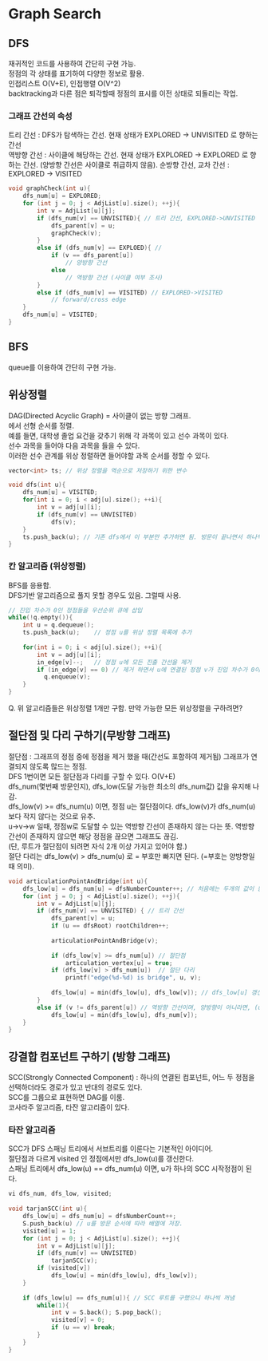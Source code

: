 # Graph Search

## DFS
재귀적인 코드를 사용하여 간단히 구현 가능.  
정점의 각 상태를 표기하여 다양한 정보로 활용.  
인접리스트 O(V+E), 인접행렬 O(V^2)  
backtracking과 다른 점은 퇴각할때 정점의 표시를 이전 상태로 되돌리는 작업.  
  
### 그래프 간선의 속성
트리 간선 : DFS가 탐색하는 간선. 현재 상태가 EXPLORED -> UNVISITED 로 향하는 간선  
역방향 간선 : 사이클에 해당하는 간선. 현재 상태가 EXPLORED -> EXPLORED 로 향하는 간선. (양방향 간선은 사이클로 취급하지 않음). 
순방향 간선, 교차 간선 : EXPLORED -> VISITED

```c++
void graphCheck(int u){
    dfs_num[u] = EXPLORED;
    for (int j = 0; j < AdjList[u].size(); ++j){
        int v = AdjList[u][j];
        if (dfs_num[v] == UNVISITED){ // 트리 간선, EXPLORED->UNVISITED
            dfs_parent[v] = u;
            graphCheck(v);
        }
        else if (dfs_num[v] == EXPLOED){ //
            if (v == dfs_parent[u])
                // 양방향 간선
            else
                // 역방향 간선 (사이클 여부 조사)
        }
        else if (dfs_num[v] == VISITED) // EXPLORED->VISITED
            // forward/cross edge
    }
    dfs_num[u] = VISITED;
}
```

## BFS
queue를 이용하여 간단히 구현 가능.  

## 위상정렬
DAG(Directed Acyclic Graph) = 사이클이 없는 방향 그래프.  
에서 선형 순서를 정렬.  
예를 들면, 대학생 졸업 요건을 갖추기 위해 각 과목이 있고 선수 과목이 있다.  
선수 과목을 들어야 다음 과목을 들을 수 있다.  
이러한 선수 관계를 위상 정렬하면 들어야할 과목 순서를 정할 수 있다.  

```c++
vector<int> ts; // 위상 정렬을 역순으로 저장하기 위한 변수

void dfs(int u){
    dfs_num[u] = VISITED;
    for(int i = 0; i < adj[u].size(); ++i){
        int v = adj[u][i];
        if (dfs_num[v] == UNVISITED)
            dfs(v);
    }
    ts.push_back(u); // 기존 dfs에서 이 부분만 추가하면 됨. 방문이 끝나면서 하나씩 담음
}
```

### 칸 알고리즘 (위상정렬)
BFS를 응용함.  
DFS기반 알고리즘으로 풀지 못할 경우도 있음. 그럴때 사용.  
```c++
// 진입 차수가 0인 정점들을 우선순위 큐에 삽입
while(!q.empty()){
    int u = q.dequeue();
    ts.push_back(u);    // 정점 u를 위상 정렬 목록에 추가
    
    for(int i = 0; i < adj[u].size(); ++i){
        int v = adj[u][i];
        in_edge[v]--;   // 정점 u에 모든 진출 간선을 제거
        if (in_edge[v] == 0) // 제거 하면서 u에 연결된 정점 v가 진입 차수가 0이 되면,
          q.enqueue(v);
    }
}
```

Q. 위 알고리즘들은 위상정렬 1개만 구함. 만약 가능한 모든 위상정렬을 구하려면?  

## 절단점 및 다리 구하기(무방향 그래프)
절단점 : 그래프의 정점 중에 정점을 제거 했을 때(간선도 포함하여 제거됨) 그래프가 연결되지 않도록 많드는 정점.  
DFS 1번이면 모든 절단점과 다리를 구할 수 있다. O(V+E)  
dfs_num(몇번째 방문인지), dfs_low(도달 가능한 최소의 dfs_num값) 값을 유지해 나감.  
dfs_low(v) >= dfs_num(u) 이면, 정점 u는 절단점이다. dfs_low(v)가 dfs_num(u)보다 작지 않다는 것으로 유추.  
u->v->w 일때, 정점w로 도달할 수 있는 역방향 간선이 존재하지 않는 다는 뜻. 역방향 간선이 존재하지 않으면 해당 정점을 끊으면 그래프도 끊김.  
(단, 루트가 절단점이 되려면 자식 2개 이상 가지고 있어야 함.)  
절단 다리는 dfs_low(v) > dfs_num(u) 로 = 부호만 빠지면 된다. (=부호는 양방향일때 의미).  

```c++
void articulationPointAndBridge(int u){
    dfs_low[u] = dfs_num[u] = dfsNumberCounter++; // 처음에는 두개의 값이 동일하게 세팅됨.
    for (int j = 0; j < AdjList[u].size(); ++j){
        int v = AdjList[u][j];
        if (dfs_num[v] == UNVISITED) { // 트리 간선
            dfs_parent[v] = u;
            if (u == dfsRoot) rootChildren++;
            
            articulationPointAndBridge(v);
            
            if (dfs_low[v] >= dfs_num[u]) // 절단점
                articulation_vertex[u] = true;
            if (dfs_low[v] > dfs_num[u])  // 절단 다리
                printf("edge(%d-%d) is bridge", u, v);
            
            dfs_low[u] = min(dfs_low[u], dfs_low[v]); // dfs_low[u] 갱신
        }
        else if (v != dfs_parent[u]) // 역방향 간선이며, 양방향이 아니라면, (u(parent[u])->v(u)->u(v))
            dfs_low[u] = min(dfs_low[u], dfs_num[v]);
    }
}
```

## 강결합 컴포넌트 구하기 (방향 그래프)
SCC(Strongly Connected Component) : 하나의 연결된 컴포넌트, 어느 두 정점을 선택하더라도 경로가 있고 반대의 경로도 있다.  
SCC를 그룹으로 표현하면 DAG를 이룸.  
코사라주 알고리즘, 타잔 알고리즘이 있다.  

### 타잔 알고리즘
SCC가 DFS 스패닝 트리에서 서브트리를 이룬다는 기본적인 아이디어.  
절단점과 다르게 visited 인 정점에서만 dfs_low(u)를 갱신한다.  
스패닝 트리에서 dfs_low(u) == dfs_num(u) 이면, u가 하나의 SCC 시작정점이 된다.  

```c++
vi dfs_num, dfs_low, visited;
    
void tarjanSCC(int u){
    dfs_low[u] = dfs_num[u] = dfsNumberCount++;
    S.push_back(u) // u를 방문 순서에 따라 배열에 저장.  
    visited[u] = 1;
    for (int j = 0; j < AdjList[u].size(); ++j){
        int v = AdjList[u][j];
        if (dfs_num[v] == UNVISITED)
            tarjanSCC(v);
        if (visited[v])
            dfs_low[u] = min(dfs_low[u], dfs_low[v]);
    }
    
    if (dfs_low[u] == dfs_num[u]){ // SCC 루트를 구했으니 하나씩 꺼냄
        while(1){
            int v = S.back(); S.pop_back();
            visited[v] = 0;
            if (u == v) break;
        }
    }
}
```
